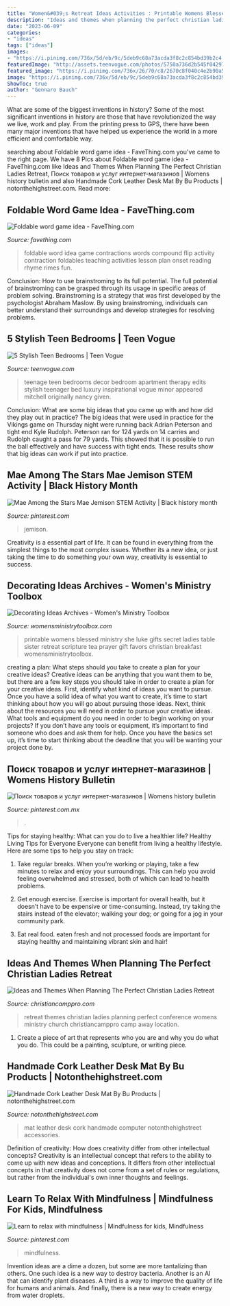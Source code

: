```yaml
---
title: "Women&#039;s Retreat Ideas Activities : Printable Womens Blessed Ministry She Luke Gifts Secret Ladies Table Sister Retreat Scripture Tea Prayer Gift Favors Christian Breakfast Womensministrytoolbox"
description: "Ideas and themes when planning the perfect christian ladies retreat"
date: "2023-06-09"
categories:
- "ideas"
tags: ["ideas"]
images:
- "https://i.pinimg.com/736x/5d/eb/9c/5deb9c68a73acda3f8c2c854bd39b2c4.jpg"
featuredImage: "http://assets.teenvogue.com/photos/5750a736d2b545f04297f7bb/master/w_757,h_505,c_limit/teen-bedroom-00.jpg"
featured_image: "https://i.pinimg.com/736x/26/70/c8/2670c8f040c4e2b90a53fdd2ec9e8389.jpg"
image: "https://i.pinimg.com/736x/5d/eb/9c/5deb9c68a73acda3f8c2c854bd39b2c4.jpg"
ShowToc: true
author: "Gennaro Bauch"
---
```



What are some of the biggest inventions in history?
Some of the most significant inventions in history are those that have revolutionized the way we live, work and play. From the printing press to GPS, there have been many major inventions that have helped us experience the world in a more efficient and comfortable way.

	

		
searching about Foldable word game idea - FaveThing.com you've came to the right page. We have 8 Pics about Foldable word game idea - FaveThing.com like Ideas and Themes When Planning The Perfect Christian Ladies Retreat, Поиск товаров и услуг интернет-магазинов | Womens history bulletin and also Handmade Cork Leather Desk Mat By Bu Products | notonthehighstreet.com. Read more:
		
    
## Foldable Word Game Idea - FaveThing.com

<img loading=lazy src="http://www.favething.com/uploads/images/main-fave-images/main-890e6cc679fe8f679808150ea872610376fd4a6a.jpg" onerror="this.onerror=null;this.src='https://tse1.mm.bing.net/th?id=OIP.-3-YD7KQvGRPXm0XEN_dewHaJ4&amp;pid=15.1';" alt="Foldable word game idea - FaveThing.com">

_Source: favething.com_

>foldable word idea game contractions words compound flip activity contraction foldables teaching activities lesson plan onset reading rhyme rimes fun. 

	

Conclusion: How to use brainstroming to its full potential.
The full potential of brainstroming can be grasped through its usage in specific areas of problem solving. Brainstroming is a strategy that was first developed by the psychologist Abraham Maslow. By using brainstroming, individuals can better understand their surroundings and develop strategies for resolving problems.

    
## 5 Stylish Teen Bedrooms | Teen Vogue

<img loading=lazy src="http://assets.teenvogue.com/photos/5750a736d2b545f04297f7bb/master/w_757,h_505,c_limit/teen-bedroom-00.jpg" onerror="this.onerror=null;this.src='https://tse2.mm.bing.net/th?id=OIP.m_x1x3VLoVixC-Un3ZMzugHaE8&amp;pid=15.1';" alt="5 Stylish Teen Bedrooms | Teen Vogue">

_Source: teenvogue.com_

>teenage teen bedrooms decor bedroom apartment therapy edits stylish teenager bed luxury inspirational vogue minor appeared mitchell originally nancy given. 

	

Conclusion: What are some big ideas that you came up with and how did they play out in practice?
The big ideas that were used in practice for the Vikings game on Thursday night were running back Adrian Peterson and tight end Kyle Rudolph. Peterson ran for 124 yards on 14 carries and Rudolph caught a pass for 79 yards. This showed that it is possible to run the ball effectively and have success with tight ends. These results show that big ideas can work if put into practice.

    
## Mae Among The Stars Mae Jemison STEM Activity | Black History Month

<img loading=lazy src="https://i.pinimg.com/736x/26/70/c8/2670c8f040c4e2b90a53fdd2ec9e8389.jpg" onerror="this.onerror=null;this.src='https://tse1.mm.bing.net/th?id=OIP.qLJ1z4oUyvrO2psAjyiAkAHaLH&amp;pid=15.1';" alt="Mae Among the Stars Mae Jemison STEM Activity | Black history month">

_Source: pinterest.com_

>jemison. 

	

Creativity is a essential part of life. It can be found in everything from the simplest things to the most complex issues. Whether its a new idea, or just taking the time to do something your own way, creativity is essential to success.

    
## Decorating Ideas Archives - Women&#039;s Ministry Toolbox

<img loading=lazy src="https://womensministrytoolbox.com/wp-content/uploads/2016/04/Blessed-Is-She-Free-Printable-Luke-1_45.png" onerror="this.onerror=null;this.src='https://tse3.mm.bing.net/th?id=OIP.zdX0zSCUHy9Il93E1UenAgHaIp&amp;pid=15.1';" alt="Decorating Ideas Archives - Women&#039;s Ministry Toolbox">

_Source: womensministrytoolbox.com_

>printable womens blessed ministry she luke gifts secret ladies table sister retreat scripture tea prayer gift favors christian breakfast womensministrytoolbox. 

	

creating a plan: What steps should you take to create a plan for your creative ideas?
Creative ideas can be anything that you want them to be, but there are a few key steps you should take in order to create a plan for your creative ideas. First, identify what kind of ideas you want to pursue. Once you have a solid idea of what you want to create, it’s time to start thinking about how you will go about pursuing those ideas. 
Next, think about the resources you will need in order to pursue your creative ideas. What tools and equipment do you need in order to begin working on your projects? If you don’t have any tools or equipment, it’s important to find someone who does and ask them for help. Once you have the basics set up, it’s time to start thinking about the deadline that you will be wanting your project done by.

    
## Поиск товаров и услуг интернет-магазинов | Womens History Bulletin

<img loading=lazy src="https://i.pinimg.com/736x/5d/eb/9c/5deb9c68a73acda3f8c2c854bd39b2c4.jpg" onerror="this.onerror=null;this.src='https://tse4.mm.bing.net/th?id=OIP.9-m_vb3QtYJSUmdYFarizAHaJ3&amp;pid=15.1';" alt="Поиск товаров и услуг интернет-магазинов | Womens history bulletin">

_Source: pinterest.com.mx_

>. 

	

Tips for staying healthy: What can you do to live a healthier life?
Healthy Living Tips for Everyone
Everyone can benefit from living a healthy lifestyle. Here are some tips to help you stay on track:

1. Take regular breaks. When you’re working or playing, take a few minutes to relax and enjoy your surroundings. This can help you avoid feeling overwhelmed and stressed, both of which can lead to health problems.

2. Get enough exercise. Exercise is important for overall health, but it doesn’t have to be expensive or time-consuming. Instead, try taking the stairs instead of the elevator; walking your dog; or going for a jog in your community park.

3. Eat real food. eaten fresh and not processed foods are important for staying healthy and maintaining vibrant skin and hair!

    
## Ideas And Themes When Planning The Perfect Christian Ladies Retreat

<img loading=lazy src="https://christiancamppro.com/wp-content/uploads/2013/02/Ideas-and-Themes-When-Planning-The-Perfect-Christian-Ladies-Retreat.jpg" onerror="this.onerror=null;this.src='https://tse3.mm.bing.net/th?id=OIP.8nkqxJ4xcRhvGadCT6z-xwHaLG&amp;pid=15.1';" alt="Ideas and Themes When Planning The Perfect Christian Ladies Retreat">

_Source: christiancamppro.com_

>retreat themes christian ladies planning perfect conference womens ministry church christiancamppro camp away location. 

	

1. Create a piece of art that represents who you are and why you do what you do. This could be a painting, sculpture, or writing piece. 

    
## Handmade Cork Leather Desk Mat By Bu Products | Notonthehighstreet.com

<img loading=lazy src="https://cdn.notonthehighstreet.com/fs/23/2a/61bc-31d8-48bc-9623-f634bf307f93/original_handmade-cork-leather-desk-mat.jpg" onerror="this.onerror=null;this.src='https://tse3.mm.bing.net/th?id=OIP.eis26zewNMtTIEoojJdqKQHaLG&amp;pid=15.1';" alt="Handmade Cork Leather Desk Mat By Bu Products | notonthehighstreet.com">

_Source: notonthehighstreet.com_

>mat leather desk cork handmade computer notonthehighstreet accessories. 

	

Definition of creativity: How does creativity differ from other intellectual concepts?
Creativity is an intellectual concept that refers to the ability to come up with new ideas and conceptions. It differs from other intellectual concepts in that creativity does not come from a set of rules or regulations, but rather from the individual's own inner thoughts and feelings.

    
## Learn To Relax With Mindfulness | Mindfulness For Kids, Mindfulness

<img loading=lazy src="https://i.pinimg.com/736x/fa/1e/53/fa1e53bffd8c835b6aefe1723de5891a.jpg" onerror="this.onerror=null;this.src='https://tse1.mm.bing.net/th?id=OIP.D72GXoDsyJlrk03_YNhtHAHaKe&amp;pid=15.1';" alt="Learn to relax with mindfulness | Mindfulness for kids, Mindfulness">

_Source: pinterest.com_

>mindfulness. 

	

Invention ideas are a dime a dozen, but some are more tantalizing than others. One such idea is a new way to destroy bacteria. Another is an AI that can identify plant diseases. A third is a way to improve the quality of life for humans and animals. And finally, there is a new way to create energy from water droplets.

